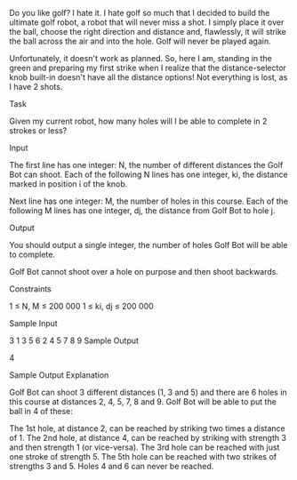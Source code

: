 Do you like golf? I hate it. I hate golf so much that I decided to build the ultimate golf robot, a robot that will never miss a shot. I simply place it over the ball, choose the right direction and distance and, flawlessly, it will strike the ball across the air and into the hole. Golf will never be played again.

Unfortunately, it doesn't work as planned. So, here I am, standing in the green and preparing my first strike when I realize that the distance-selector knob built-in doesn't have all the distance options! Not everything is lost, as I have 2 shots.

 

Task

Given my current robot, how many holes will I be able to complete in 2 strokes or less?

 

Input

The first line has one integer: N, the number of different distances the Golf Bot can shoot. Each of the following N lines has one integer, ki, the distance marked in position i of the knob.

Next line has one integer: M, the number of holes in this course. Each of the following M lines has one integer, dj, the distance from Golf Bot to hole j.

Output

You should output a single integer, the number of holes Golf Bot will be able to complete.

Golf Bot cannot shoot over a hole on purpose and then shoot backwards.

Constraints

1 ≤ N, M ≤ 200 000 
1 ≤ ki, dj ≤ 200 000

Sample Input

3
1
3
5
6
2
4
5
7
8
9
Sample Output

4
 

Sample Output Explanation

Golf Bot can shoot 3 different distances (1, 3 and 5) and there are 6 holes in this course at distances 2, 4, 5, 7, 8 and 9. Golf Bot will be able to put the ball in 4 of these:

The 1st  hole, at distance 2, can be reached by striking two times a distance of 1.
The 2nd  hole, at distance 4, can be reached by striking with strength 3 and then strength 1 (or vice-versa).
The 3rd hole can be reached with just one stroke of strength 5.
The 5th hole can be reached with two strikes of strengths 3 and 5.
Holes 4 and 6 can never be reached.
